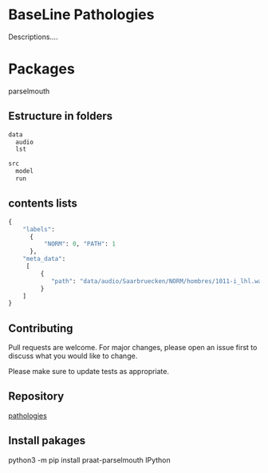 
# BaseLine Pathologies

Descriptions....

# Packages
parselmouth


## Estructure in folders

```python
data
  audio
  lst

src
  model
  run
```

## contents lists

```python
{
    "labels": 
      {
          "NORM": 0, "PATH": 1
      },
    "meta_data": 
     [
         {
            "path": "data/audio/Saarbruecken/NORM/hombres/1011-i_lhl.wav", "label": "NORM", "speaker": "1011"
         }
    ]
}
```

## Contributing
Pull requests are welcome. For major changes, please open an issue first to discuss what you would like to change.

Please make sure to update tests as appropriate.

## Repository
[pathologies](https://github.com/fjvigil89/baseline)

## Install pakages
python3 -m pip install praat-parselmouth IPython
